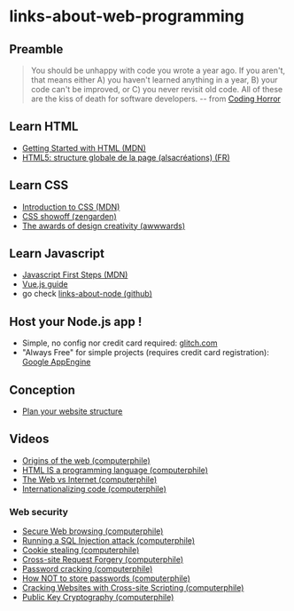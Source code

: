 # links-about-web-programming
## Preamble


> You should be unhappy with code you wrote a year ago. If you aren't, that means either A) you haven't learned anything in a year, B) your code can't be improved, or C) you never revisit old code. All of these are the kiss of death for software developers. 
>                   -- from [Coding Horror](https://blog.codinghorror.com/sucking-less-every-year)

## Learn HTML
- [Getting Started with HTML (MDN)](https://developer.mozilla.org/en-US/docs/Learn/HTML/Introduction_to_HTML/Getting_started)
- [HTML5: structure globale de la page (alsacréations) (FR)](https://www.alsacreations.com/article/lire/1374-html5-structure-globale-document.html)
## Learn CSS
- [Introduction to CSS (MDN)](https://developer.mozilla.org/en-US/docs/Learn/CSS/Introduction_to_CSS/Syntax)
- [CSS showoff (zengarden)](http://www.csszengarden.com/221/)
- [The awards of design creativity (awwwards)](https://www.awwwards.com/)
## Learn Javascript
- [Javascript First Steps (MDN)](https://developer.mozilla.org/en-US/docs/Learn/JavaScript/First_steps)
- [Vue.js guide](https://vuejs.org/v2/guide/)
- go check [links-about-node (github)](https://github.com/Musinux/links-about-node)

## Host your Node.js app !
- Simple, no config nor credit card required: [glitch.com](https://glitch.com/)
- "Always Free" for simple projects (requires credit card registration): [Google AppEngine](https://cloud.google.com/appengine/)

## Conception
- [Plan your website structure](https://developer.mozilla.org/en-US/docs/Learn/HTML/Introduction_to_HTML/Document_and_website_structure#Planning_a_simple_website)

## Videos
- [Origins of the web (computerphile)](https://www.youtube.com/watch?v=b0O3rsKjSOs)
- [HTML IS a programming language (computerphile)](https://www.youtube.com/watch?v=4A2mWqLUpzw)
- [The Web vs Internet (computerphile)](https://www.youtube.com/watch?v=oiR2mvep_nQ)
- [Internationalizing code (computerphile)](https://www.youtube.com/watch?v=0j74jcxSunY)

### Web security
- [Secure Web browsing (computerphile)](https://www.youtube.com/watch?v=E_wX40fQwEA&t=4s)
- [Running a SQL Injection attack (computerphile)](https://www.youtube.com/watch?v=ciNHn38EyRc)
- [Cookie stealing (computerphile)](https://www.youtube.com/watch?v=T1QEs3mdJoc)
- [Cross-site Request Forgery (computerphile)](https://www.youtube.com/watch?v=vRBihr41JTo)
- [Password cracking (computerphile)](https://www.youtube.com/watch?v=7U-RbOKanYs)
- [How NOT to store passwords (computerphile)](https://www.youtube.com/watch?v=8ZtInClXe1Q)
- [Cracking Websites with Cross-site Scripting (computerphile)](https://www.youtube.com/watch?v=L5l9lSnNMxg)
- [Public Key Cryptography (computerphile)](https://www.youtube.com/watch?v=GSIDS_lvRv4)
